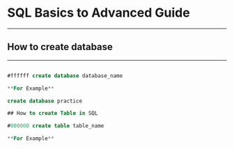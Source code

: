 # **SQL Basics to Advanced Guide**
---
## How to create database

---

```SQL

#ffffff create database database_name

**For Example**

create database practice

## How to create Table in SQL

#000000 create table table_name

**For Example**
